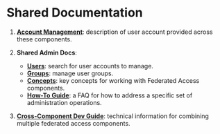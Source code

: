 # Shared Documentation

1. **[Account Management](account/README.md)**: description of user account
   provided across these components.

1. **Shared Admin Docs**:
   *  **[Users](admin/users/users.md)**: search for user accounts to manage.
   *  **[Groups](admin/users/groups.md)**: manage user groups.
   *  **[Concepts](admin/concepts.md)**: key concepts for working with Federated
      Access components.
   *  **[How-To Guide](admin/howto.md)**: a FAQ for how to address a specific
      set of administration operations.

1. **[Cross-Component Dev Guide](dev/README.md)**: technical information for
   combining multiple federated access components.
